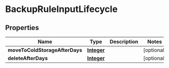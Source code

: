 

# BackupRuleInputLifecycle


## Properties

| Name | Type | Description | Notes |
|------------ | ------------- | ------------- | -------------|
|**moveToColdStorageAfterDays** | [**Integer**](Integer.md) |  |  [optional] |
|**deleteAfterDays** | [**Integer**](Integer.md) |  |  [optional] |



